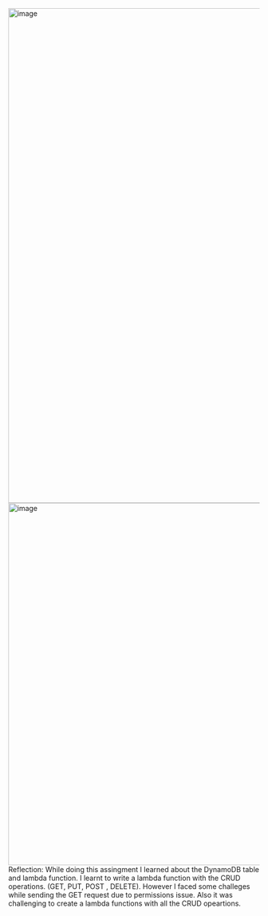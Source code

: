 <img width="1582" height="993" alt="image" src="https://github.com/user-attachments/assets/c86addeb-9231-494f-bd53-b71be3cf0d45" />
<img width="1915" height="727" alt="image" src="https://github.com/user-attachments/assets/4dca3ca5-934e-41dd-beb8-6c12b37c3742" />
Reflection: While doing this assingment I learned about the DynamoDB table and lambda function. I learnt to write a lambda function with the CRUD operations. (GET, PUT, POST , DELETE). However I faced some challeges while sending the GET request due to permissions issue.
Also it was challenging to create a lambda functions with all the CRUD opeartions.
